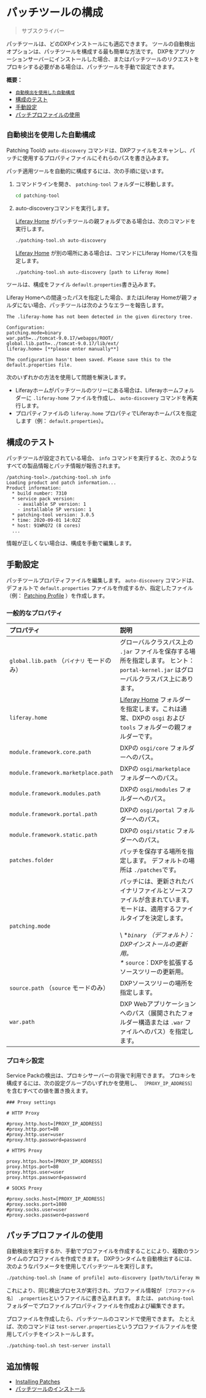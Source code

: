 # パッチツールの構成

> サブスクライバー

パッチツールは、どのDXPインストールにも適応できます。 ツールの自動検出オプションは、パッチツールを構成する最も簡単な方法です。 DXPをアプリケーションサーバーにインストールした場合、またはパッチツールのリクエストをプロキシする必要がある場合は、パッチツールを手動で設定できます。

**概要：**

* [`自動検出を使用した自動構成`](#automatic-configuration-using-auto-discovery)
* [構成のテスト](#testing-the-configuration)
* [手動設定](#manual-configuration)
* [パッチプロファイルの使用](#using-patching-profiles)

<a name="automatic-configuration-using-auto-discovery" />

## `自動検出を使用した自動構成`

Patching Toolの `auto-discovery` コマンドは、DXPファイルをスキャンし、パッチに使用するプロパティファイルにそれらのパスを書き込みます。

パッチ適用ツールを自動的に構成するには、次の手順に従います。

1. コマンドラインを開き、 `patching-tool` フォルダーに移動します。

    ```bash
    cd patching-tool
    ```

1. auto-discoveryコマンドを実行します。

    [Liferay Home](../../reference/liferay-home.md) がパッチツールの親フォルダである場合は、次のコマンドを実行します。

    ```bash
    ./patching-tool.sh auto-discovery
    ```

    [Liferay Home](../../reference/liferay-home.md) が別の場所にある場合は、コマンドにLiferay Homeパスを指定します。

    ```bash
    ./patching-tool.sh auto-discovery [path to Liferay Home]
    ```

ツールは、構成をファイル `default.properties`書き込みます。

Liferay Homeへの間違ったパスを指定した場合、またはLiferay Homeが親フォルダにない場合、パッチツールは次のようなエラーを報告します。

    The .liferay-home has not been detected in the given directory tree.
    
    Configuration:
    patching.mode=binary
    war.path=../tomcat-9.0.17/webapps/ROOT/
    global.lib.path=../tomcat-9.0.17/lib/ext/
    liferay.home= [**please enter manually**]
    
    The configuration hasn't been saved. Please save this to the default.properties file.

次のいずれかの方法を使用して問題を解決します。

* Liferayホームがパッチツールのツリーにある場合は、Liferayホームフォルダーに `.liferay-home` ファイルを作成し、 `auto-discovery` コマンドを再実行します。
* プロパティファイルの `liferay.home` プロパティでLiferayホームパスを指定します（例： `default.properties`）。

<a name="testing-the-configuration" />

## 構成のテスト

パッチツールが設定されている場合、 `info` コマンドを実行すると、次のようなすべての製品情報とパッチ情報が報告されます。

```
/patching-tool>./patching-tool.sh info
Loading product and patch information...
Product information:
  * build number: 7310
  * service pack version:
    - available SP version: 1
    - installable SP version: 1
  * patching-tool version: 3.0.5
  * time: 2020-09-01 14:02Z
  * host: 91WRQ72 (8 cores)
  ...
```

情報が正しくない場合は、構成を手動で編集します。

<a name="manual-configuration" />

## 手動設定

パッチツールプロパティファイルを編集します。 `auto-discovery` コマンドは、デフォルトで `default.properties` ファイルを作成するか、指定したファイル（例： [Patching Profile](#using-patching-profiles) ）を作成します。

### 一般的なプロパティ

| プロパティ                               | 説明                                                                                                                                                                  |
|:----------------------------------- |:------------------------------------------------------------------------------------------------------------------------------------------------------------------- |
| `global.lib.path` （`バイナリ` モードのみ）    | グローバルクラスパス上の `.jar` ファイルを保存する場所を指定します。 ヒント： `portal-kernel.jar` はグローバルクラスパス上にあります。                                                                                  |
| `liferay.home`                      | [Liferay Home](../../reference/liferay-home.md) フォルダーを指定します。これは通常、DXPの `osgi` および `tools` フォルダーの親フォルダーです。                                                           |
| `module.framework.core.path`        | DXPの `osgi/core` フォルダーへのパス。                                                                                                                                         |
| `module.framework.marketplace.path` | DXPの `osgi/marketplace` フォルダーへのパス。                                                                                                                                  |
| `module.framework.modules.path`     | DXPの `osgi/modules` フォルダーへのパス。                                                                                                                                      |
| `module.framework.portal.path`      | DXPの `osgi/portal` フォルダーへのパス。                                                                                                                                       |
| `module.framework.static.path`      | DXPの `osgi/static` フォルダーへのパス。                                                                                                                                       |
| `patches.folder`                    | パッチを保存する場所を指定します。 デフォルトの場所は `./patches`です。                                                                                                                          |
| `patching.mode`                     | パッチには、更新されたバイナリファイルとソースファイルが含まれています。 モードは、適用するファイルタイプを決定します。<br><br>\ **` binary ` （デフォルト）：DXPインストールの更新用。<br>\** ` source `：DXPを拡張するソースツリーの更新用。 |
| `source.path` （`source` モードのみ）      | DXPソースツリーの場所を指定します。                                                                                                                                                 |
| `war.path`                          | DXP Webアプリケーションへのパス（展開されたフォルダー構造または `.war` ファイルへのパス）を指定します。                                                                                                         |

### プロキシ設定

Service Packの検出は、プロキシサーバーの背後で利用できます。 プロキシを構成するには、次の設定グループのいずれかを使用し、 `［PROXY_IP_ADDRESS］`を含むすべての値を置き換えます。

```properties
### Proxy settings

# HTTP Proxy

#proxy.http.host=[PROXY_IP_ADDRESS]
#proxy.http.port=80
#proxy.http.user=user
#proxy.http.password=password

# HTTPS Proxy

proxy.https.host=[PROXY_IP_ADDRESS]
proxy.https.port=80
proxy.https.user=user
proxy.https.password=password

# SOCKS Proxy

#proxy.socks.host=[PROXY_IP_ADDRESS]
#proxy.socks.port=1080
#proxy.socks.user=user
#proxy.socks.password=password
```

<a name="using-patching-profiles" />

## パッチプロファイルの使用

自動検出を実行するか、手動でプロファイルを作成することにより、複数のランタイムのプロファイルを作成できます。 DXPランタイムを自動検出するには、次のようなパラメータを使用してパッチツールを実行します。

```bash
./patching-tool.sh [name of profile] auto-discovery [path/to/Liferay Home]
```

これにより、同じ検出プロセスが実行され、プロファイル情報が `［プロファイル名］ .properties`というファイルに書き込まれます。 または、 `patching-tool` フォルダーでプロファイルプロパティファイルを作成および編集できます。

プロファイルを作成したら、パッチツールのコマンドで使用できます。 たとえば、次のコマンドは `test-server.properties`というプロファイルファイルを使用してパッチをインストールします。

```bash
./patching-tool.sh test-server install
```

<a name="additional-information" />

## 追加情報

* [Installing Patches](./installing-patches.md)
* [パッチツールのインストール](./installing-the-patching-tool.md)
